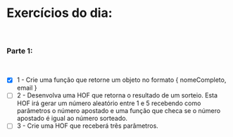 # Exercícios do dia:
<br />

### Parte 1:
<br />

- [x] 1 - Crie uma função que retorne um objeto no formato { nomeCompleto, email } 
- [ ] 2 - Desenvolva uma HOF que retorna o resultado de um sorteio. Esta HOF irá gerar um número aleatório entre 1 e 5 recebendo como parâmetros o número apostado e uma função que checa se o número apostado é igual ao número sorteado.
- [ ] 3 - Crie uma HOF que receberá três parâmetros.
